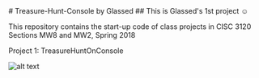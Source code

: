 <link href="https://afeld.github.io/emoji-css/emoji.css" rel="stylesheet">
# Treasure-Hunt-Console by Glassed
## This is Glassed's 1st project ☺ <i class="em em-slightly_smiling_face"></i>

This repository contains the start-up code of class projects in
CISC 3120 Sections MW8 and MW2, Spring 2018

Project 1: TreasureHuntOnConsole

![alt text](https://d2gg9evh47fn9z.cloudfront.net/800px_COLOURBOX25358362.jpg "Image of Treasure Chest")
